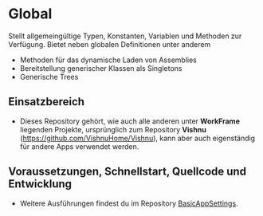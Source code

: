 # Global
Stellt allgemeingültige Typen, Konstanten, Variablen und Methoden zur Verfügung.
Bietet neben globalen Definitionen unter anderem
 - Methoden für das dynamische Laden von Assemblies
 - Bereitstellung generischer Klassen als Singletons
 - Generische Trees

## Einsatzbereich

  - Dieses Repository gehört, wie auch alle anderen unter **WorkFrame** liegenden Projekte, ursprünglich zum
   Repository **Vishnu** (https://github.com/VishnuHome/Vishnu), kann aber auch eigenständig für andere Apps verwendet werden.

## Voraussetzungen, Schnellstart, Quellcode und Entwicklung

  - Weitere Ausführungen findest du im Repository [BasicAppSettings](https://github.com/WorkFrame/BasicAppSettings).
